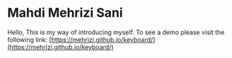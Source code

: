# Mahdi Mehrizi Sani
Hello,
This is my way of introducing myself. To see a demo please visit the following link: [https://mehrizi.github.io/keyboard/](https://mehrizi.github.io/keyboard/)
